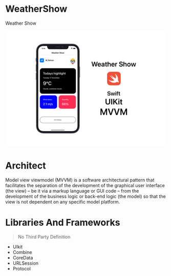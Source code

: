 # WeatherShow

Weather Show 

![Header](/weatherShowimg.png)

# Architect

Model view viewmodel (MVVM) is a software architectural pattern that facilitates the separation of the development of the graphical user interface (the view) – be it via a markup language or GUI code – from the development of the business logic or back-end logic (the model) so that the view is not dependent on any specific model platform.


# Libraries And Frameworks

> No Third Party Definition

* UIkit
* Combine
* CoreData
* URLSession
* Protocol
